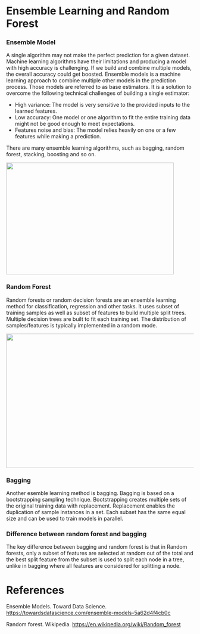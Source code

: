 # Ensemble Learning and Random Forest

### Ensemble Model

A single algorithm may not make the perfect prediction for a given dataset. Machine learning algorithms have their limitations and producing a model with high accuracy is challenging. If we build and combine multiple models, the overall accuracy could get boosted. Ensemble models is a machine learning approach to combine multiple other models in the prediction process. Those models are referred to as base estimators. It is a solution to overcome the following technical challenges of building a single estimator:

* High variance: The model is very sensitive to the provided inputs to the learned features.
* Low accuracy: One model or one algorithm to fit the entire training data might not be good enough to meet expectations.
* Features noise and bias: The model relies heavily on one or a few features while making a prediction.

There are many ensemble learning algorithms, such as bagging, random forest, stacking, boosting and so on.

<img src="https://cdn.analyticsvidhya.com/wp-content/uploads/2018/05/Screenshot-from-2018-05-08-13-11-49-850x642.png" width="450" height="300"/>


### Random Forest
Random forests or random decision forests are an ensemble learning method for classification, regression and other tasks. It uses subset of training samples as well as subset of features to build multiple split trees. Multiple decision trees are built to fit each training set. The distribution of samples/features is typically implemented in a random mode.

<img src="https://www.tibco.com/sites/tibco/files/media_entity/2021-05/random-forest-diagram.svg" width="550" height="360"/>

### Bagging
Another esemble learning method is bagging. Bagging is based on a bootstrapping sampling technique. Bootstrapping creates multiple sets of the original training data with replacement. Replacement enables the duplication of sample instances in a set. Each subset has the same equal size and can be used to train models in parallel.

### Difference between random forest and bagging
The key difference between bagging and random forest is that in Random forests, only a subset of features are selected at random out of the total and the best split feature from the subset is used to split each node in a tree, unlike in bagging where all features are considered for splitting a node.

# References

Ensemble Models. Toward Data Science. https://towardsdatascience.com/ensemble-models-5a62d4f4cb0c

Random forest. Wikipedia. https://en.wikipedia.org/wiki/Random_forest
